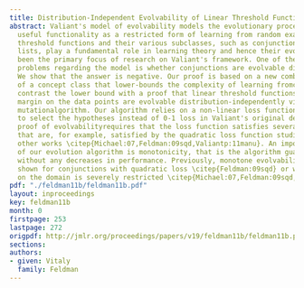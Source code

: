 ```yaml
---
title: Distribution-Independent Evolvability of Linear Threshold Functions
abstract: Valiant's model of evolvability models the evolutionary process of acquiring
  useful functionality as a restricted form of learning from random examples \citep{Valiant:09}.Linear
  threshold functions and their various subclasses, such as conjunctions and decision
  lists, play a fundamental role in learning theory and hence their evolvabilityhas
  been the primary focus of research on Valiant's framework. One of the main open
  problems regarding the model is whether conjunctions are evolvable distribution-independently\citep{FeldmanValiant:08colt}.
  We show that the answer is negative. Our proof is based on a new combinatorial parameter
  of a concept class that lower-bounds the complexity of learning fromcorrelations.We
  contrast the lower bound with a proof that linear threshold functions having a non-negligible
  margin on the data points are evolvable distribution-independently via a simple
  mutationalgorithm. Our algorithm relies on a non-linear loss function being used
  to select the hypotheses instead of 0-1 loss in Valiant's original definition. The
  proof of evolvabilityrequires that the loss function satisfies several mild conditions
  that are, for example, satisfied by the quadratic loss function studied in several
  other works \citep{Michael:07,Feldman:09sqd,Valiantp:11manu}. An important property
  of our evolution algorithm is monotonicity, that is the algorithm guaranteesevolvability
  without any decreases in performance. Previously, monotone evolvability was only
  shown for conjunctions with quadratic loss \citep{Feldman:09sqd} or when the distribution
  on the domain is severely restricted \citep{Michael:07,Feldman:09sqd,KanadeVV:10}.
pdf: "./feldman11b/feldman11b.pdf"
layout: inproceedings
key: feldman11b
month: 0
firstpage: 253
lastpage: 272
origpdf: http://jmlr.org/proceedings/papers/v19/feldman11b/feldman11b.pdf
sections: 
authors:
- given: Vitaly
  family: Feldman
---
```

